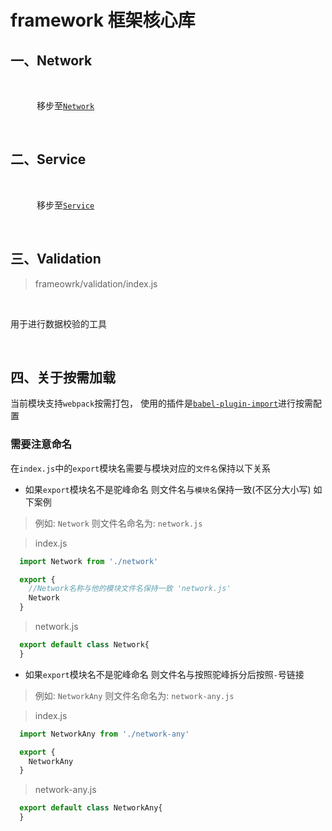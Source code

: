 # framework 框架核心库

## 一、Network

&#8195;

&#8195;&#8195;&#8195;移步至[`Network`](/app/api/framework/network)

&#8195;

## 二、Service

&#8195;

&#8195;&#8195;&#8195;移步至[`Service`](/app/api/framework/service)

&#8195;

## 三、Validation

> frameowrk/validation/index.js

&#8195;

用于进行数据校验的工具

&#8195;

## 四、关于按需加载

当前模块支持`webpack`按需打包，
使用的插件是[`babel-plugin-import`](https://github.com/ant-design/babel-plugin-import)进行按需配置

### 需要注意命名

在`index.js`中的`export`模块名需要与模块对应的`文件名`保持以下关系

- 如果`export`模块名不是驼峰命名 则文件名与`模块名`保持一致(不区分大小写) 如下案例

> 例如: `Network`  则文件名命名为: `network.js`

> index.js

```js
  import Network from './network'

  export {
    //Network名称与他的模块文件名保持一致 'network.js'
    Network
  }
```

> network.js

```js
  export default class Network{
  }
```

- 如果`export`模块名不是驼峰命名 则文件名与按照驼峰拆分后按照`-`号链接

> 例如: `NetworkAny`  则文件名命名为: `network-any.js`

> index.js

```js
  import NetworkAny from './network-any'

  export {
    NetworkAny
  }
```

> network-any.js

```js
  export default class NetworkAny{
  }
```
